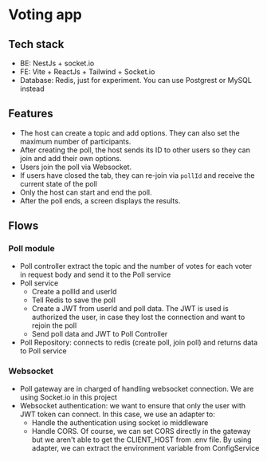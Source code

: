# Voting app

## Tech stack

- BE: NestJs + socket.io
- FE: Vite + ReactJs + Tailwind + Socket.io
- Database: Redis, just for experiment. You can use Postgrest or MySQL instead

## Features

- The host can create a topic and add options. They can also set the maximum number of participants.
- After creating the poll, the host sends its ID to other users so they can join and add their own options.
- Users join the poll via Websocket.
- If users have closed the tab, they can re-join via `pollId` and receive the current state of the poll
- Only the host can start and end the poll.
- After the poll ends, a screen displays the results.

## Flows

### Poll module

- Poll controller extract the topic and the number of votes for each voter in request body and send it to the Poll service
- Poll service
  - Create a pollId and userId
  - Tell Redis to save the poll
  - Create a JWT from userId and poll data. The JWT is used is authorized the user, in case they lost the connection and want to rejoin the poll
  - Send poll data and JWT to Poll Controller
- Poll Repository: connects to redis (create poll, join poll) and returns data to Poll service

### Websocket

- Poll gateway are in charged of handling websocket connection. We are using Socket.io in this project
- Websocket authentication: we want to ensure that only the user with JWT token can connect. In this case, we use an adapter to:
  - Handle the authentication using socket io middleware
  - Handle CORS. Of course, we can set CORS directly in the gateway but we aren't able to get the CLIENT_HOST from .env file. By using adapter, we can extract the environment variable from ConfigService
